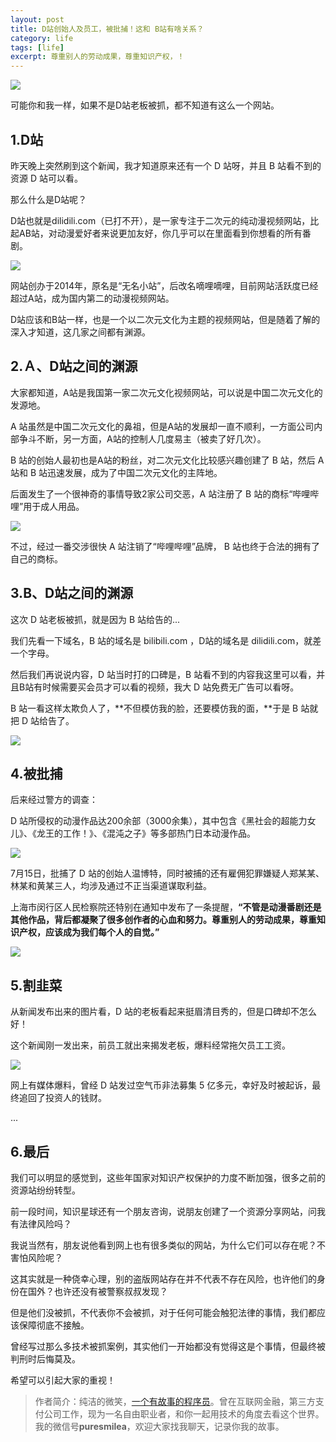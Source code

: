 ```yaml
---
layout: post
title: D站创始人及员工，被批捕！这和 B站有啥关系？
category: life
tags: [life]
excerpt: 尊重别人的劳动成果，尊重知识产权，！
---
```


![](http://favorites.ren/assets/images/2020/it/dzhan/dzhan01.jpg) 

可能你和我一样，如果不是D站老板被抓，都不知道有这么一个网站。

## 1.D站

昨天晚上突然刷到这个新闻，我才知道原来还有一个 D 站呀，并且 B 站看不到的资源 D 站可以看。

那么什么是D站呢？

D站也就是dilidili.com（已打不开），是一家专注于二次元的纯动漫视频网站，比起AB站，对动漫爱好者来说更加友好，你几乎可以在里面看到你想看的所有番剧。 

![](http://favorites.ren/assets/images/2020/it/dzhan/dzhan02.jpg) 

网站创办于2014年，原名是“无名小站”，后改名嘀哩嘀哩，目前网站活跃度已经超过A站，成为国内第二的动漫视频网站。

D站应该和B站一样，也是一个以二次元文化为主题的视频网站，但是随着了解的深入才知道，这几家之间都有渊源。

## 2.Ａ、D站之间的渊源

大家都知道，A站是我国第一家二次元文化视频网站，可以说是中国二次元文化的发源地。

A 站虽然是中国二次元文化的鼻祖，但是A站的发展却一直不顺利，一方面公司内部争斗不断，另一方面，A站的控制人几度易主（被卖了好几次）。

B 站的创始人最初也是A站的粉丝，对二次元文化比较感兴趣创建了 B 站，然后 A 站和 B 站迅速发展，成为了中国二次元文化的主阵地。

后面发生了一个很神奇的事情导致2家公司交恶，A 站注册了 B 站的商标“哔哩哔哩”用于成人用品。

![](http://favorites.ren/assets/images/2020/it/dzhan/dzhan03.jpg) 

不过，经过一番交涉很快 A 站注销了“哔哩哔哩”品牌， B 站也终于合法的拥有了自己的商标。

## 3.B、D站之间的渊源

这次 D 站老板被抓，就是因为 B 站给告的...

我们先看一下域名，B 站的域名是 bilibili.com ，D站的域名是 dilidili.com，就差一个字母。

然后我们再说说内容，D 站当时打的口碑是，B 站看不到的内容我这里可以看，并且B站有时候需要买会员才可以看的视频，我大 D 站免费无广告可以看呀。

B 站一看这样太欺负人了，**不但模仿我的脸，还要模仿我的面，**于是 B 站就把 D 站给告了。 

![](http://favorites.ren/assets/images/2020/it/dzhan/dzhan04.jpg) 

## 4.被批捕

后来经过警方的调查：

D 站所侵权的动漫作品达200余部（3000余集），其中包含《黑社会的超能力女儿》、《龙王的工作！》、《混沌之子》等多部热门日本动漫作品。

![](http://favorites.ren/assets/images/2020/it/dzhan/dzhan05.jpg) 

7月15日，批捕了 D 站的创始人温博特，同时被捕的还有雇佣犯罪嫌疑人郑某某、林某和黄某三人，均涉及通过不正当渠道谋取利益。

上海市闵行区人民检察院还特别在通知中发布了一条提醒，**“不管是动漫番剧还是其他作品，背后都凝聚了很多创作者的心血和努力。尊重别人的劳动成果，尊重知识产权，应该成为我们每个人的自觉。”**

![](http://favorites.ren/assets/images/2020/it/dzhan/dzhan06.jpg) 

## 5.割韭菜

从新闻发布出来的图片看，D 站的老板看起来挺眉清目秀的，但是口碑却不怎么好！

这个新闻刚一发出来，前员工就出来揭发老板，爆料经常拖欠员工工资。

![](http://favorites.ren/assets/images/2020/it/dzhan/dzhan07.jpg) 

网上有媒体爆料，曾经 D 站发过空气币非法募集 5 亿多元，幸好及时被起诉，最终追回了投资人的钱财。

...

## 6.最后

我们可以明显的感觉到，这些年国家对知识产权保护的力度不断加强，很多之前的资源站纷纷转型。

前一段时间，知识星球还有一个朋友咨询，说朋友创建了一个资源分享网站，问我有法律风险吗？

我说当然有，朋友说他看到网上也有很多类似的网站，为什么它们可以存在呢？不害怕风险呢？

这其实就是一种侥幸心理，别的盗版网站存在并不代表不存在风险，也许他们的身份在国外？也许还没有被警察叔叔发现？

但是他们没被抓，不代表你不会被抓，对于任何可能会触犯法律的事情，我们都应该保障彻底不接触。

曾经写过那么多技术被抓案例，其实他们一开始都没有觉得这是个事情，但最终被判刑时后悔莫及。

希望可以引起大家的重视！


>作者简介：纯洁的微笑，[一个有故事的程序员](http://www.ityouknow.com/life/2020/03/25/fengkou-10year.html)。曾在互联网金融，第三方支付公司工作，现为一名自由职业者，和你一起用技术的角度去看这个世界。我的微信号**puresmilea**，欢迎大家找我聊天，记录你我的故事。








